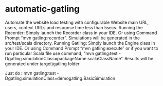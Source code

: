 automatic-gatling
=========================
Automate the website load testing with configurable Website main URL, users, context URLs and response time less than 5secs.
Running the Recorder: Simply launch the Recorder class in your IDE. 
Or using Command Prompt “mvn gatling:recorder”. Simulations will be generated in the src/test/scala directory.
Running Gatling: Simply launch the Engine class in your IDE.
Or using Command Prompt  “mvn gatling:execute” or 
if you want to run particular Scala file use command, “mvn gatling:test -Dgatling.simulationClass=packageName.scalaClassName“. 
Results will be generated under target\gatling folder 

Just do : 
mvn gatling:test -Dgatling.simulationClass=demogatling.BasicSimulation
